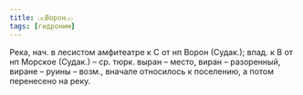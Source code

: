 ```yaml
---
title: ⒜Ворон⒵
tags: [гидроним]
---
```


Река, нач. в лесистом амфитеатре к С от нп Ворон (Судак.); впад. к В от нп
Морское (Судак.) – ср. тюрк. выран – место, виран – разоренный, виране – руины –
возм., вначале относилось к поселению, а потом перенесено на реку.

